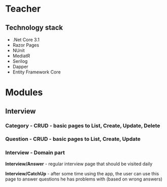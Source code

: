 # Teacher

## Technology stack
* .Net Core 3.1
* Razor Pages
* NUnit
* MediatR
* Serilog
* Dapper
* Entity Framework Core

# Modules

## Interview

### Category - CRUD - basic pages to List, Create, Update, Delete

### Question - CRUD - basic pages to List, Create, Update

### Interview - Domain part

**Interview/Answer** - regular interview page that should be visited daily

**Interview/CatchUp** - after some time using the app, the user can use this page to answer questions he has problems with (based on wrong answers)
